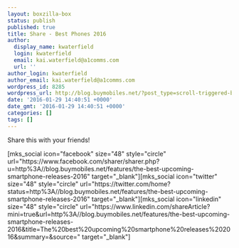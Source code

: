```yaml
---
layout: boxzilla-box
status: publish
published: true
title: Share - Best Phones 2016
author:
  display_name: kwaterfield
  login: kwaterfield
  email: kai.waterfield@a1comms.com
  url: ''
author_login: kwaterfield
author_email: kai.waterfield@a1comms.com
wordpress_id: 8285
wordpress_url: http://blog.buymobiles.net/?post_type=scroll-triggered-box&#038;p=8285
date: '2016-01-29 14:40:51 +0000'
date_gmt: '2016-01-29 14:40:51 +0000'
categories: []
tags: []
---
```

<p>Share this with your friends!</p>
<p>[mks_social icon="facebook" size="48" style="circle" url="https://www.facebook.com/sharer/sharer.php?u=http%3A//blog.buymobiles.net/features/the-best-upcoming-smartphone-releases-2016" target="_blank"][mks_social icon="twitter" size="48" style="circle" url="https://twitter.com/home?status=http%3A//blog.buymobiles.net/features/the-best-upcoming-smartphone-releases-2016" target="_blank"][mks_social icon="linkedin" size="48" style="circle" url="https://www.linkedin.com/shareArticle?mini=true&amp;url=http%3A//blog.buymobiles.net/features/the-best-upcoming-smartphone-releases-2016&amp;title=The%20best%20upcoming%20smartphone%20releases%202016&amp;summary=&amp;source=" target="_blank"]</p>
